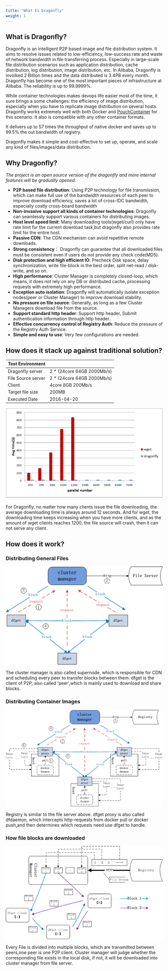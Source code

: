 ```yaml
---
title: "What Is Dragonfly"
weight: 1
---
```


## What is Dragonfly?

Dragonfly is an intelligent P2P based image and file distribution system. It aims to resolve issues related to low-efficiency, low-success rate and waste of network bandwidth in file transferring process. Especially in large-scale file distribution scenarios such as application distribution, cache distribution, log distribution, image distribution, etc.
In Alibaba, Dragonfly is invoiked 2 Billion times and the data distributed is 3.4PB every month. Dragonfly has become one of the most important pieces of infrastructure at Alibaba. The reliability is up to 99.9999%.

While container technologies makes devops life easier most of the time, it sure brings a some challenges: the efficiency of image distribution, especially when you have to replicate image distribution on several hosts. Dragonfly works extremely well with both Docker and [PouchContainer](https://github.com/alibaba/pouch) for this scenario. It also is compatible with any other container formats.

It delivers up to 57 times the throughput of native docker and saves up to 99.5% the out bandwidth of registry.

Dragonfly makes it simple and cost-effective to set up, operate, and scale any kind of files/images/data distribution.

## Why Dragonfly?

*The project is an open source version of the dragonfly and more internal features will be gradually opened*.

- **P2P based file distribution**: Using P2P technology for file transmission, which can make full use of the bandwidth resources of each peer to improve download efficiency,  saves a lot of cross-IDC bandwidth, especially costly cross-board bandwidth
- **Non-invasive support all kinds of container technologies**: Dragonfly can seamlessly support various containers for distributing images.
- **Host level speed limit**: Many downloading tools(wget/curl) only have rate limit for the current download task,but dragonfly
also provides rate limit for the entire host.
- **Passive CDN**: The CDN mechanism can avoid repetitive remote downloads.
- **Strong consistency**： Dragonfly can guarantee that all downloaded files must be consistent even if users do not provide any check code(MD5).
- **Disk protection and high efficient IO**: Precheck Disk space, delay synchronization, write file-block in the best order,
split net-read / disk-write, and so on.
- **High performance**: Cluster Manager is completely closed-loop, which means, it does not rely on any DB or distributed cache,
processing requests with extremely high performance. 
- **Exception auto isolation**: Dragonfly will automatically isolate exception nodes(peer or Cluster Manager) to improve download stability.
- **No pressure on file source**: Generally, as long as a few Cluster Managers download file from the source.
- **Support standard http header**: Support http header, Submit authentication information through http header.
- **Effective concurrency control of Registry Auth**: Reduce the pressure of the Registry Auth Service.
- **Simple and easy to use**: Very few configurations are needed.

## How does it stack up against traditional solution?

|Test Environment ||
|---|---|
|Dragonfly server|2 * (24core 64GB 2000Mb/s)|
|File Source server|2 * (24core 64GB 2000Mb/s)|
|Client|4core 8GB 200Mb/s|
|Target file size|200MB|
|Executed Date|2016-04-20|

![How it stacks up](../../images/performance.png)

For Dragonfly, no matter how many clients issue the file downloading, the average downloading time is always around 12 seconds.
And for wget, the downloading time keeps increasing when you have more clients, and as the amount of wget clients reaches 1200, the file source will crash, then it can not serve any client.

## How does it work?

### Distributing General Files

![Distributing General Files](../../images/dfget.png)

The cluster manager is also called supernode, which is responsible for CDN and scheduling every peer to transfer blocks between them. dfget is the client of P2P, also called 'peer',which is mainly used to download and share blocks. 

### Distributing Container Images

![Distributing Container Images](../../images/dfget-combine-container.png)

Registry is similar to the file server above. dfget proxy is also called dfdaemon, which intercepts http-requests from docker pull or docker push,and then determines which requests need use dfget to handle.

### How file blocks are downloaded

![How file blocks are downloaded](../../images/distributing.png)

Every File is divided into multiple blocks, which are transmitted between peers,one peer is one P2P client.
Cluster manager will judge whether the corresponding file exists in the local disk, if not, 
it will be downloaded into cluster manager from file server.

